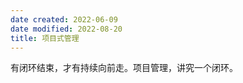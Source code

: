 ```yaml
---
date created: 2022-06-09
date modified: 2022-08-20
title: 项目式管理
---
```


有闭环结束，才有持续向前走。项目管理，讲究一个闭环。
